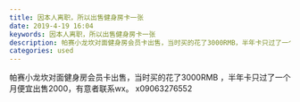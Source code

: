 ```yaml
---
title: 因本人离职，所以出售健身房卡一张
date: 2019-4-19 16:04
keywords: 因本人离职，所以出售健身房卡一张
description: 帕赛小龙坎对面健身房会员卡出售，当时买的花了3000RMB，半年卡只过了一个月便宜出售2000，有意者联系wx。x09063276552
categories: used
---
```

<td class="t_f" id="postmessage_3551157">

帕赛小龙坎对面健身房会员卡出售，当时买的花了3000RMB ，半年卡只过了一个月便宜出售2000，有意者联系wx。 x09063276552</td>
